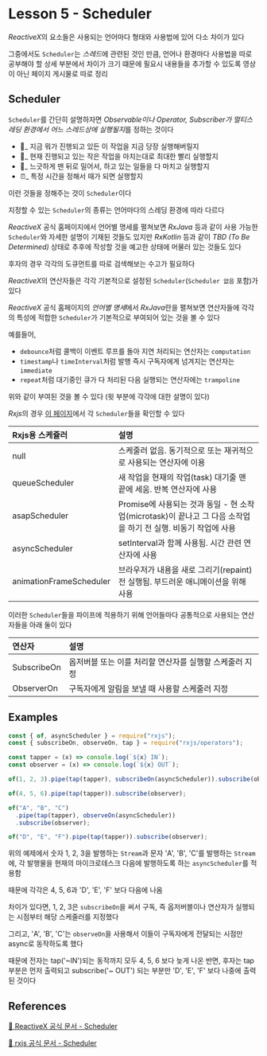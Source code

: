 # Lesson 5 - Scheduler

*ReactiveX*의 요소들은 사용되는 언어마다 형태와 사용법에 있어 다소 차이가 있다

그중에서도 `Scheduler`는 *스레드*에 관련된 것인 만큼, 언어나 환경마다 사용법을 따로 공부해야 할 상세 부분에서 차이가 크기 떄문에 필요시 내용들을 추가할 수 있도록 영상이 아닌 페이지 게시물로 따로 정리

## Scheduler

`Scheduler`를 간단히 설명하자면 *Observable이나 Operator, Subscriber가 멀티스레딩 환경에서 어느 스레드상에 실행될지*를 정하는 것이다

- 🚀\_ 지금 뭐가 진행되고 있든 이 작업을 지금 당장 실행해버릴지
- 🐇\_ 현재 진행되고 있는 작은 작업을 마치는대로 최대한 빨리 실행할지
- 🐌\_ 느긋하게 맨 뒤로 밀어서, 하고 있는 일들을 다 마치고 실행할지
- ⏰\_ 특정 시간을 정해서 때가 되면 실행할지

이런 것들을 정해주는 것이 `Scheduler`이다

지정할 수 있는 `Scheduler`의 종류는 언어마다의 스레딩 환경에 따라 다르다

_ReactiveX_ 공식 홈페이지에서 언어별 명세를 펼쳐보면 _RxJava_ 등과 같이 사용 가능한 `Scheduler`와 자세한 설명이 기재된 것들도 있지만 _RxKotlin_ 등과 같이 _TBD (To Be Determined)_ 상태로 추후에 작성할 것을 예고한 상태에 머물러 있는 것들도 있다

후자의 경우 각각의 도큐먼트를 따로 검색해보는 수고가 필요하다

*ReactiveX*의 연산자들은 각각 기본적으로 설정된 `Scheduler`(`Scheduler 없음` 포함)가 있다

_ReactiveX_ 공식 홈페이지의 *언어별 명세*에서 *RxJava*란을 펼쳐보면 연산자들에 각각의 특성에 적합한 `Scheduler`가 기본적으로 부여되어 있는 것을 볼 수 있다

예를들어,

- `debounce`처럼 콜백이 이벤트 루프를 돌아 지연 처리되는 연산자는 `computation`
- `timestamp`나 `timeInterval`처럼 발행 즉시 구독자에게 넘겨지는 연산자는 `immediate`
- `repeat`처럼 대기중인 큐가 다 처리된 다음 실행되는 연산자에는 `trampoline`

위와 같이 부여된 것을 볼 수 있다 (윗 부분에 각각에 대한 설명이 있다)

*Rxjs*의 경우 [이 페이지](https://rxjs.dev/guide/scheduler)에서 각 `Scheduler`들을 확인할 수 있다

| Rxjs용 스케쥴러         | 설명                                                                                                           |
| :---------------------- | :------------------------------------------------------------------------------------------------------------- |
| null                    | 스케줄러 없음. 동기적으로 또는 재귀적으로 사용되는 연산자에 이용                                               |
| queueScheduler          | 새 작업을 현재의 작업(task) 대기줄 맨 끝에 세움. 반복 연산자에 사용                                            |
| asapScheduler           | Promise에 사용되는 것과 동일 - 현 소작업(microtask)이 끝나고 그 다음 소작업을 하기 전 실행. 비동기 작업에 사용 |
| asyncScheduler          | setInterval과 함께 사용됨. 시간 관련 연산자에 사용                                                             |
| animationFrameScheduler | 브라우저가 내용을 새로 그리기(repaint) 전 실행됨. 부드러운 애니메이션을 위해 사용                              |

이러한 `Scheduler`들을 파이프에 적용하기 위해 언어들마다 공통적으로 사용되는 연산자들을 아래 둘이 있다

| 연산자      | 설명                                                    |
| :---------- | :------------------------------------------------------ |
| SubscribeOn | 옵저버블 또는 이를 처리할 연산자를 실행할 스케줄러 지정 |
| ObserverOn  | 구독자에게 알림을 보낼 때 사용할 스케줄러 지정          |

## Examples

```javascript
const { of, asyncScheduler } = require("rxjs");
const { subscribeOn, observeOn, tap } = require("rxjs/operators");

const tapper = (x) => console.log(`${x} IN`);
const observer = (x) => console.log(`${x} OUT`);

of(1, 2, 3).pipe(tap(tapper), subscribeOn(asyncScheduler)).subscribe(observer);

of(4, 5, 6).pipe(tap(tapper)).subscribe(observer);

of("A", "B", "C")
  .pipe(tap(tapper), observeOn(asyncScheduler))
  .subscribe(observer);

of("D", "E", "F").pipe(tap(tapper)).subscribe(observer);
```

위의 예제에서 숫자 1, 2, 3을 발행하는 `Stream`과 문자 'A', 'B', 'C'를 발행하는 `Stream`에, 각 발행물을 현재의 마이크로테스크 다음에 발행하도록 하는 `asyncScheduler`를 적용함

때문에 각각은 4, 5, 6과 'D', 'E', 'F' 보다 다음에 나옴

차이가 있다면, 1, 2, 3은 `subscribeOn`을 써서 구독, 즉 옵저버블이나 연산자가 실행되는 시점부터 해당 스케줄러를 지정했다

그리고, 'A', 'B', 'C'는 `observeOn`을 사용해서 이들이 구독자에게 전달되는 시점만 async로 동작하도록 했다

때문에 전자는 tap('~IN')되는 동작까지 모두 4, 5, 6 보다 늦게 나온 반면, 후자는 tap 부분은 먼저 출력되고 subscribe('~ OUT') 되는 부분만 'D', 'E', 'F' 보다 나중에 출력된 것이다

## References

[🔗 ReactiveX 공식 문서 - Scheduler](https://reactivex.io/documentation/ko/scheduler.html)

[🔗 rxjs 공식 문서 - Scheduler](https://rxjs.dev/guide/scheduler)
